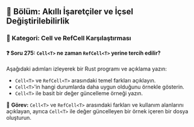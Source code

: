 ## 📘 Bölüm: Akıllı İşaretçiler ve İçsel Değiştirilebilirlik  
### 🔹 Kategori: Cell ve RefCell Karşılaştırması  
#### ❓ Soru 275: `Cell<T>` ne zaman `RefCell<T>` yerine tercih edilir?

Aşağıdaki adımları izleyerek bir Rust programı ve açıklama yazın:

- `Cell<T>` ve `RefCell<T>` arasındaki temel farkları açıklayın.
- `Cell<T>`'in hangi durumlarda daha uygun olduğunu örnekle gösterin.
- `Cell<T>` ile basit bir değer güncelleme örneği yazın.

🔧 **Görev:** `Cell<T>` ve `RefCell<T>` arasındaki farkları ve kullanım alanlarını açıklayan, ayrıca `Cell<T>` ile değer güncelleyen bir örnek içeren bir dosya oluşturun.
